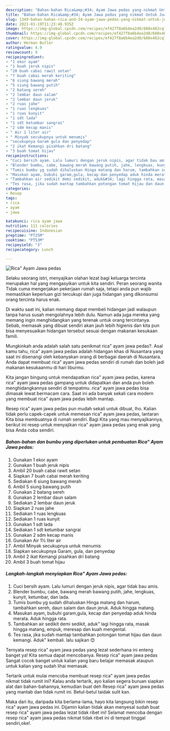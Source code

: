 ```yaml
---
description: "Bahan-bahan Rica&amp;#34; Ayam Jawa pedas yang nikmat Untuk Jualan"
title: "Bahan-bahan Rica&amp;#34; Ayam Jawa pedas yang nikmat Untuk Jualan"
slug: 1349-bahan-bahan-rica-and-34-ayam-jawa-pedas-yang-nikmat-untuk-jualan
date: 2021-01-19T11:23:48.935Z
image: https://img-global.cpcdn.com/recipes/ef427f8a6b4ea2d0/680x482cq70/rica-ayam-jawa-pedas-foto-resep-utama.jpg
thumbnail: https://img-global.cpcdn.com/recipes/ef427f8a6b4ea2d0/680x482cq70/rica-ayam-jawa-pedas-foto-resep-utama.jpg
cover: https://img-global.cpcdn.com/recipes/ef427f8a6b4ea2d0/680x482cq70/rica-ayam-jawa-pedas-foto-resep-utama.jpg
author: Herman Butler
ratingvalue: 4.9
reviewcount: 9
recipeingredient:
- "1 ekor ayam"
- "1 buah jeruk nipis"
- "20 buah cabai rawit setan"
- "7 buah cabai merah keriting"
- "6 siung bawang merah"
- "5 siung bawang putih"
- "2 batang sereh"
- "2 lembar daun salam"
- "2 lembar daun jeruk"
- "2 ruas jahe"
- "1 ruas lengkuas"
- "1 ruas kunyit"
- "1 sdt lada"
- "1 sdt ketumbar sangrai"
- "2 sdm kecap manis"
- " Air 1 liter air"
- " Minyak secukupnya untuk menumis"
- "secukupnya Garam gula dan penyedap"
- "2 ikat Kemangi pisahkan dri batang"
- "3 buah tomat hijau"
recipeinstructions:
- "Cuci bersih ayam. Lalu lumuri dengan jeruk nipis, agar tidak bau amis."
- "Blender bumbu, cabe, bawang merah bawang putih, jahe, lengkuas, kunyit, ketumbar, dan lada."
- "Tumis bumbu yg sudah dihaluskan Hinga matang dan harum, tambahkan sereh, daun salam dan daun jeruk. Aduk hingga matang."
- "Masukan ayam, bubuhi garam,gula, kecap dan penyedap aduk hinda merata. Aduk hingga rata."
- "Tambahkan air sedikit demi sedikit, aduk&#34; lagi hingga rata, masak hingga matang, empuk, meresap dan kuah mengental."
- "Tes rasa, jika sudah mantap tambahkan potongan tomat hijau dan daun kemangi. Aduk&#34; kembali. lalu sajikan 😊"
categories:
- Resep
tags:
- rica
- ayam
- jawa

katakunci: rica ayam jawa 
nutrition: 111 calories
recipecuisine: Indonesian
preptime: "PT25M"
cooktime: "PT53M"
recipeyield: "3"
recipecategory: Lunch

---
```



![Rica&#34; Ayam Jawa pedas](https://img-global.cpcdn.com/recipes/ef427f8a6b4ea2d0/680x482cq70/rica-ayam-jawa-pedas-foto-resep-utama.jpg)

Selaku seorang istri, menyajikan olahan lezat bagi keluarga tercinta merupakan hal yang mengasyikan untuk kita sendiri. Peran seorang  wanita Tidak cuma mengerjakan pekerjaan rumah saja, tetapi anda pun wajib memastikan keperluan gizi tercukupi dan juga hidangan yang dikonsumsi orang tercinta harus enak.

Di waktu  saat ini, kalian memang dapat membeli hidangan jadi walaupun tanpa harus susah mengolahnya lebih dulu. Namun ada juga mereka yang memang ingin menghidangkan yang terenak untuk orang tercintanya. Sebab, memasak yang dibuat sendiri akan jauh lebih higienis dan kita pun bisa menyesuaikan hidangan tersebut sesuai dengan makanan kesukaan famili. 



Mungkinkah anda adalah salah satu penikmat rica&#34; ayam jawa pedas?. Asal kamu tahu, rica&#34; ayam jawa pedas adalah hidangan khas di Nusantara yang saat ini disenangi oleh kebanyakan orang di berbagai daerah di Nusantara. Anda dapat membuat rica&#34; ayam jawa pedas sendiri di rumah dan boleh jadi makanan kesukaanmu di hari liburmu.

Kita jangan bingung untuk mendapatkan rica&#34; ayam jawa pedas, karena rica&#34; ayam jawa pedas gampang untuk didapatkan dan anda pun boleh menghidangkannya sendiri di tempatmu. rica&#34; ayam jawa pedas bisa dimasak lewat bermacam cara. Saat ini ada banyak sekali cara modern yang membuat rica&#34; ayam jawa pedas lebih mantap.

Resep rica&#34; ayam jawa pedas pun mudah sekali untuk dibuat, lho. Kalian tidak perlu capek-capek untuk memesan rica&#34; ayam jawa pedas, lantaran Kita bisa membuatnya di rumah sendiri. Bagi Kita yang mau menyajikannya, berikut ini resep untuk menyajikan rica&#34; ayam jawa pedas yang enak yang bisa Anda coba sendiri.

<!--inarticleads1-->

##### Bahan-bahan dan bumbu yang diperlukan untuk pembuatan Rica&#34; Ayam Jawa pedas:

1. Gunakan 1 ekor ayam
1. Gunakan 1 buah jeruk nipis
1. Ambil 20 buah cabai rawit setan
1. Siapkan 7 buah cabai merah keriting
1. Sediakan 6 siung bawang merah
1. Ambil 5 siung bawang putih
1. Gunakan 2 batang sereh
1. Gunakan 2 lembar daun salam
1. Sediakan 2 lembar daun jeruk
1. Siapkan 2 ruas jahe
1. Sediakan 1 ruas lengkuas
1. Sediakan 1 ruas kunyit
1. Gunakan 1 sdt lada
1. Sediakan 1 sdt ketumbar sangrai
1. Gunakan 2 sdm kecap manis
1. Gunakan  Air 1½ liter air
1. Ambil  Minyak secukupnya untuk menumis
1. Siapkan secukupnya Garam, gula, dan penyedap
1. Ambil 2 ikat Kemangi pisahkan dri batang
1. Ambil 3 buah tomat hijau




<!--inarticleads2-->

##### Langkah-langkah menyiapkan Rica&#34; Ayam Jawa pedas:

1. Cuci bersih ayam. Lalu lumuri dengan jeruk nipis, agar tidak bau amis.
1. Blender bumbu, cabe, bawang merah bawang putih, jahe, lengkuas, kunyit, ketumbar, dan lada.
1. Tumis bumbu yg sudah dihaluskan Hinga matang dan harum, tambahkan sereh, daun salam dan daun jeruk. Aduk hingga matang.
1. Masukan ayam, bubuhi garam,gula, kecap dan penyedap aduk hinda merata. Aduk hingga rata.
1. Tambahkan air sedikit demi sedikit, aduk&#34; lagi hingga rata, masak hingga matang, empuk, meresap dan kuah mengental.
1. Tes rasa, jika sudah mantap tambahkan potongan tomat hijau dan daun kemangi. Aduk&#34; kembali. lalu sajikan 😊




Ternyata resep rica&#34; ayam jawa pedas yang lezat sederhana ini enteng banget ya! Kita semua dapat mencobanya. Resep rica&#34; ayam jawa pedas Sangat cocok banget untuk kalian yang baru belajar memasak ataupun untuk kalian yang sudah lihai memasak.

Tertarik untuk mulai mencoba membuat resep rica&#34; ayam jawa pedas nikmat tidak rumit ini? Kalau anda tertarik, ayo kalian segera buruan siapkan alat dan bahan-bahannya, kemudian buat deh Resep rica&#34; ayam jawa pedas yang mantab dan tidak rumit ini. Betul-betul taidak sulit kan. 

Maka dari itu, daripada kita berlama-lama, hayo kita langsung bikin resep rica&#34; ayam jawa pedas ini. Dijamin kalian tiidak akan menyesal sudah buat resep rica&#34; ayam jawa pedas lezat tidak ribet ini! Selamat mencoba dengan resep rica&#34; ayam jawa pedas nikmat tidak ribet ini di tempat tinggal sendiri,oke!.

